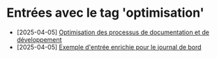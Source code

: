 # Entrées avec le tag 'optimisation'

- [2025-04-05] [Optimisation des processus de documentation et de développement](../entries/2025-04-05-19-58-optimisation-des-processus-de-documentation-et-de-d-veloppement.md)
- [2025-04-05] [Exemple d'entrée enrichie pour le journal de bord](../entries/2025-04-05-06-15-exemple-d-entree-enrichie.md)
